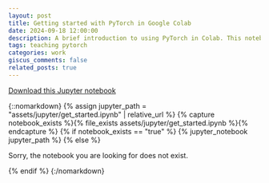 ```yaml
---
layout: post
title: Getting started with PyTorch in Google Colab
date: 2024-09-18 12:00:00
description: A brief introduction to using PyTorch in Colab. This notebook is adapted from some guest lectures I gave for courses for which I served as a TA.
tags: teaching pytorch
categories: work
giscus_comments: false
related_posts: true
---
```


<a href="{{ '/assets/jupyter/get_started.ipynb' | relative_url }}" download>Download this Jupyter notebook</a>

{::nomarkdown}
{% assign jupyter_path = "assets/jupyter/get_started.ipynb" | relative_url %}
{% capture notebook_exists %}{% file_exists assets/jupyter/get_started.ipynb %}{% endcapture %}
{% if notebook_exists == "true" %}
{% jupyter_notebook jupyter_path %}
{% else %}

<p>Sorry, the notebook you are looking for does not exist.</p>
{% endif %}
{:/nomarkdown}
